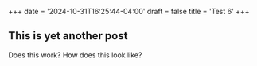 +++
date = '2024-10-31T16:25:44-04:00'
draft = false
title = 'Test 6'
+++


## This is yet another post

Does this work? How does this look like? 


